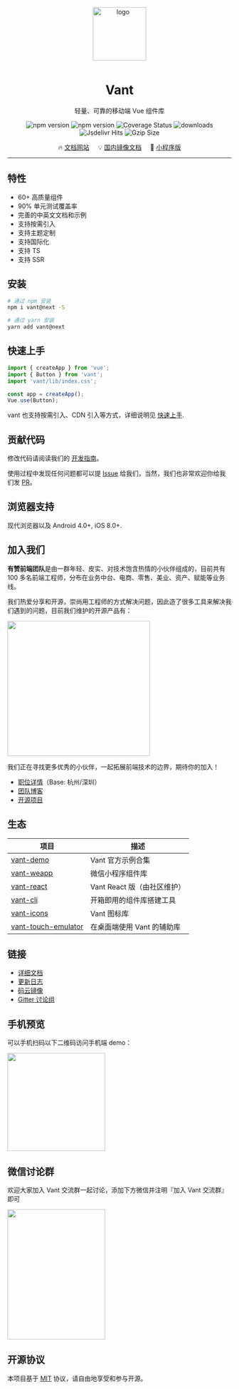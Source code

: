 <p align="center">
    <img alt="logo" src="https://img.yzcdn.cn/vant/logo.png" width="120" style="margin-bottom: 10px;">
</p>

<h1 align="center">Vant</h1>

<p align="center">轻量、可靠的移动端 Vue 组件库</p>

<p align="center">
    <img src="https://img.shields.io/npm/v/vant.svg?style=flat-square" alt="npm version" />
    <img src="https://img.shields.io/github/workflow/status/youzan/vant/CI/dev?style=flat-square" alt="npm version" />
    <img src="https://img.shields.io/codecov/c/github/youzan/vant/dev.svg?style=flat-square&color=#4fc08d" alt="Coverage Status" />
    <img src="https://img.shields.io/npm/dm/vant.svg?style=flat-square&color=#4fc08d" alt="downloads" />
    <img src="https://img.shields.io/jsdelivr/npm/hm/vant?style=flat-square" alt="Jsdelivr Hits">
    <img src="https://img.badgesize.io/https://unpkg.com/vant/lib/vant.min.js?compression=gzip&style=flat-square&label=gzip%20size&color=#4fc08d" alt="Gzip Size" />
</p>

<p align="center">
  🔥 <a href="https://youzan.github.io/vant">文档网站</a>
  &nbsp;
  &nbsp;
  💡 <a href="https://vant-contrib.gitee.io/vant">国内镜像文档</a>
  &nbsp;
  &nbsp;
  🚀 <a href="https://github.com/youzan/vant-weapp" target="_blank">小程序版</a>
</p>

---

## 特性

- 60+ 高质量组件
- 90% 单元测试覆盖率
- 完善的中英文文档和示例
- 支持按需引入
- 支持主题定制
- 支持国际化
- 支持 TS
- 支持 SSR

## 安装

```bash
# 通过 npm 安装
npm i vant@next -S

# 通过 yarn 安装
yarn add vant@next
```

## 快速上手

```js
import { createApp } from 'vue';
import { Button } from 'vant';
import 'vant/lib/index.css';

const app = createApp();
Vue.use(Button);
```

vant 也支持按需引入、CDN 引入等方式，详细说明见 [快速上手](https://youzan.github.io/vant#/zh-CN/quickstart).

## 贡献代码

修改代码请阅读我们的 [开发指南](https://youzan.github.io/vant/#/zh-CN/contribution)。

使用过程中发现任何问题都可以提 [Issue](https://github.com/youzan/vant/issues) 给我们，当然，我们也非常欢迎你给我们发 [PR](https://github.com/youzan/vant/pulls)。

## 浏览器支持

现代浏览器以及 Android 4.0+, iOS 8.0+.

## 加入我们

**有赞前端团队**是由一群年轻、皮实、对技术饱含热情的小伙伴组成的，目前共有 100 多名前端工程师，分布在业务中台、电商、零售、美业、资产、赋能等业务线。

我们热爱分享和开源，崇尚用工程师的方式解决问题，因此造了很多工具来解决我们遇到的问题，目前我们维护的开源产品有：

<img src="https://img.yzcdn.cn/public_files/2019/07/22/f4b70763c55c8710c52c667ecf192c05.jpeg" width="320" height="303">

我们正在寻找更多优秀的小伙伴，一起拓展前端技术的边界，期待你的加入！

- <a target="_blank" href="https://app.mokahr.com/apply/youzan/3750#/jobs/?keyword=%E5%89%8D%E7%AB%AF&_k=tueqds">职位详情</a>（Base: 杭州/深圳）
- <a target="_blank" href="https://tech.youzan.com/tag/front-end/">团队博客</a>
- <a target="_blank" href="https://github.com/youzan">开源项目</a>

## 生态

| 项目 | 描述 |
| --- | --- |
| [vant-demo](https://github.com/youzan/vant-demo) | Vant 官方示例合集 |
| [vant-weapp](https://github.com/youzan/vant-weapp) | 微信小程序组件库 |
| [vant-react](https://github.com/mxdi9i7/vant-react) | Vant React 版（由社区维护） |
| [vant-cli](https://github.com/youzan/vant/tree/dev/packages/vant-cli) | 开箱即用的组件库搭建工具 |
| [vant-icons](https://github.com/youzan/vant/tree/dev/packages/vant-icons) | Vant 图标库 |
| [vant-touch-emulator](https://github.com/youzan/vant/tree/dev/packages/vant-touch-emulator) | 在桌面端使用 Vant 的辅助库 |

## 链接

- [详细文档](https://youzan.github.io/vant)
- [更新日志](https://youzan.github.io/vant#/zh-CN/changelog)
- [码云镜像](https://vant-contrib.gitee.io/vant)
- [Gitter 讨论组](https://gitter.im/vant-contrib/discuss?utm_source=share-link&utm_medium=link&utm_campaign=share-link)

## 手机预览

可以手机扫码以下二维码访问手机端 demo：

<img src="https://img.yzcdn.cn/vant/preview_qrcode_20180528.png" width="220" height="220" >

## 微信讨论群

欢迎大家加入 Vant 交流群一起讨论，添加下方微信并注明『加入 Vant 交流群』即可

<img src="https://img.yzcdn.cn/vant/wechat_20180606.png" width="220" height="292" >

## 开源协议

本项目基于 [MIT](https://zh.wikipedia.org/wiki/MIT%E8%A8%B1%E5%8F%AF%E8%AD%89) 协议，请自由地享受和参与开源。
